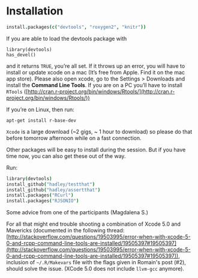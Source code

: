 
# Installation 

```coffee
install.packages(c("devtools", "roxygen2", "knitr"))
```

If you are able to load the devtools package with

```
library(devtools)
has_devel()
```  

and it returns `TRUE`, you’re all set. If it throws up an error, you will have to install or update xcode on a mac (It’s free from Apple. Find it on the mac app store). Please also open xcode, go to the Settings > Downloads and install the **Command Line Tools**. If you are on a PC  you’ll have to install `RTools` ([http://cran.r-project.org/bin/windows/Rtools/](http://cran.r-project.org/bin/windows/Rtools/))

If you’re on Linux, then run:

```
apt-get install r-base-dev
```
`Xcode` is a large download (~2 gigs, ~ 1 hour to download) so please do that before tomorrow afternoon while on a fast connection.

Other packages will be easy to install during the session. But if you have time now, you can also get these out of the way.

Run:

```coffee
library(devtools)
install_github("hadley/testthat")
install_github("hadley/assertthat")
install.packages("RCurl")
install.packages("RJSONIO")
```

Some advice from one of the participants (Magdalena S.)

For all that might end trouble shooting a combination of Xcode 5.0 and Mavericks (documented in the following thread: [http://stackoverflow.com/questions/19503995/error-when-with-xcode-5-0-and-rcpp-command-line-tools-are-installed/19505397#19505397](http://stackoverflow.com/questions/19503995/error-when-with-xcode-5-0-and-rcpp-command-line-tools-are-installed/19505397#19505397)), inclusion of `~/.R/Makevars` file with the flags given in Romain's post (#2), should solve the issue. (XCode 5.0 does not include `llvm-gcc` anymore).
 
